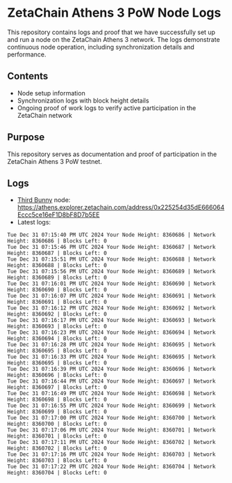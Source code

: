 # ZetaChain Athens 3 PoW Node Logs
This repository contains logs and proof that we have successfully set up and run a node on the ZetaChain Athens 3 network. The logs demonstrate continuous node operation, including synchronization details and performance.

## Contents
- Node setup information
- Synchronization logs with block height details
- Ongoing proof of work logs to verify active participation in the ZetaChain network

## Purpose
This repository serves as documentation and proof of participation in the ZetaChain Athens 3 PoW testnet.

## Logs

- [Third Bunny](https://thirdbunny.xyz/) node: https://athens.explorer.zetachain.com/address/0x225254d35dE666064Eccc5ce16eF1D8bF8D7b5EE
- Latest logs:
```
Tue Dec 31 07:15:40 PM UTC 2024 Your Node Height: 8360686 | Network Height: 8360686 | Blocks Left: 0
Tue Dec 31 07:15:46 PM UTC 2024 Your Node Height: 8360687 | Network Height: 8360687 | Blocks Left: 0
Tue Dec 31 07:15:51 PM UTC 2024 Your Node Height: 8360688 | Network Height: 8360688 | Blocks Left: 0
Tue Dec 31 07:15:56 PM UTC 2024 Your Node Height: 8360689 | Network Height: 8360689 | Blocks Left: 0
Tue Dec 31 07:16:01 PM UTC 2024 Your Node Height: 8360690 | Network Height: 8360690 | Blocks Left: 0
Tue Dec 31 07:16:07 PM UTC 2024 Your Node Height: 8360691 | Network Height: 8360691 | Blocks Left: 0
Tue Dec 31 07:16:12 PM UTC 2024 Your Node Height: 8360692 | Network Height: 8360692 | Blocks Left: 0
Tue Dec 31 07:16:17 PM UTC 2024 Your Node Height: 8360693 | Network Height: 8360693 | Blocks Left: 0
Tue Dec 31 07:16:23 PM UTC 2024 Your Node Height: 8360694 | Network Height: 8360694 | Blocks Left: 0
Tue Dec 31 07:16:28 PM UTC 2024 Your Node Height: 8360695 | Network Height: 8360695 | Blocks Left: 0
Tue Dec 31 07:16:33 PM UTC 2024 Your Node Height: 8360695 | Network Height: 8360695 | Blocks Left: 0
Tue Dec 31 07:16:39 PM UTC 2024 Your Node Height: 8360696 | Network Height: 8360696 | Blocks Left: 0
Tue Dec 31 07:16:44 PM UTC 2024 Your Node Height: 8360697 | Network Height: 8360697 | Blocks Left: 0
Tue Dec 31 07:16:49 PM UTC 2024 Your Node Height: 8360698 | Network Height: 8360698 | Blocks Left: 0
Tue Dec 31 07:16:55 PM UTC 2024 Your Node Height: 8360699 | Network Height: 8360699 | Blocks Left: 0
Tue Dec 31 07:17:00 PM UTC 2024 Your Node Height: 8360700 | Network Height: 8360700 | Blocks Left: 0
Tue Dec 31 07:17:06 PM UTC 2024 Your Node Height: 8360701 | Network Height: 8360701 | Blocks Left: 0
Tue Dec 31 07:17:11 PM UTC 2024 Your Node Height: 8360702 | Network Height: 8360702 | Blocks Left: 0
Tue Dec 31 07:17:16 PM UTC 2024 Your Node Height: 8360703 | Network Height: 8360703 | Blocks Left: 0
Tue Dec 31 07:17:22 PM UTC 2024 Your Node Height: 8360704 | Network Height: 8360704 | Blocks Left: 0
```
